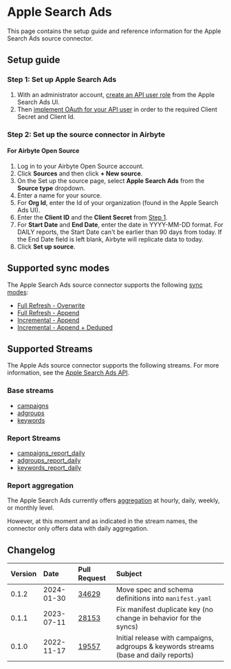 # Apple Search Ads

This page contains the setup guide and reference information for the Apple Search Ads source connector.

## Setup guide

### Step 1: Set up Apple Search Ads

1. With an administrator account, [create an API user role](https://developer.apple.com/documentation/apple_search_ads/implementing_oauth_for_the_apple_search_ads_api) from the Apple Search Ads UI.
2. Then [implement OAuth for your API user](https://developer.apple.com/documentation/apple_search_ads/implementing_oauth_for_the_apple_search_ads_api) in order to the required Client Secret and Client Id.

### Step 2: Set up the source connector in Airbyte

#### For Airbyte Open Source

1. Log in to your Airbyte Open Source account.
2. Click **Sources** and then click **+ New source**.
3. On the Set up the source page, select **Apple Search Ads** from the **Source type** dropdown.
4. Enter a name for your source.
5. For **Org Id**, enter the Id of your organization (found in the Apple Search Ads UI).
6. Enter the **Client ID** and the **Client Secret** from [Step 1](#step-1-set-up-apple-search-ads).
7. For **Start Date** and **End Date**, enter the date in YYYY-MM-DD format. For DAILY reports, the Start Date can't be earlier than 90 days from today. If the End Date field is left blank, Airbyte will replicate data to today.
8. Click **Set up source**.

## Supported sync modes

The Apple Search Ads source connector supports the following [sync modes](https://docs.airbyte.com/cloud/core-concepts#connection-sync-modes):

- [Full Refresh - Overwrite](https://docs.airbyte.com/understanding-airbyte/glossary#full-refresh-sync)
- [Full Refresh - Append](https://docs.airbyte.com/understanding-airbyte/connections/full-refresh-append)
- [Incremental - Append](https://docs.airbyte.com/understanding-airbyte/connections/incremental-append)
- [Incremental - Append + Deduped](https://docs.airbyte.com/understanding-airbyte/connections/incremental-append-deduped)

## Supported Streams

The Apple Ads source connector supports the following streams. For more information, see the [Apple Search Ads API](https://developer.apple.com/documentation/apple_search_ads).

### Base streams

- [campaigns](https://developer.apple.com/documentation/apple_search_ads/get_all_campaigns)
- [adgroups](https://developer.apple.com/documentation/apple_search_ads/get_all_ad_groups)
- [keywords](https://developer.apple.com/documentation/apple_search_ads/get_all_targeting_keywords_in_an_ad_group)

### Report Streams

- [campaigns_report_daily](https://developer.apple.com/documentation/apple_search_ads/get_campaign-level_reports)
- [adgroups_report_daily](https://developer.apple.com/documentation/apple_search_ads/get__ad_group-level_reports)
- [keywords_report_daily](https://developer.apple.com/documentation/apple_search_ads/get_keyword-level_reports)

### Report aggregation

The Apple Search Ads currently offers [aggregation](https://developer.apple.com/documentation/apple_search_ads/reportingrequest) at hourly, daily, weekly, or monthly level.

However, at this moment and as indicated in the stream names, the connector only offers data with daily aggregation.

## Changelog

| Version | Date       | Pull Request                                             | Subject                                                                              |
| :------ | :--------- | :------------------------------------------------------- | :----------------------------------------------------------------------------------- |
| 0.1.2 | 2024-01-30 | [34629](https://github.com/airbytehq/airbyte/pull/34629) | Move spec and schema definitions into `manifest.yaml` |
| 0.1.1   | 2023-07-11 | [28153](https://github.com/airbytehq/airbyte/pull/28153) | Fix manifest duplicate key (no change in behavior for the syncs)                     |
| 0.1.0   | 2022-11-17 | [19557](https://github.com/airbytehq/airbyte/pull/19557) | Initial release with campaigns, adgroups & keywords streams (base and daily reports) |
